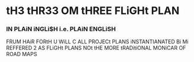 # tH3 tHR33 OM tHREE FLiGHt PLAN <BR>

### IN PLAiN iNGLi$H i.e. PLAiN ENGLiSH <BR>
<P> 
  FRUM HAiR FORtH U WiLL C ALL PROJECt PLANS iNSTANTIANATED Bi Mi <BR>
  REFFERED 2 AS FLiGHt PLANS NOt tHE MORE tRADitiONAL MONiCAR OF ROAD MAPS <BR> 
</P>
  
